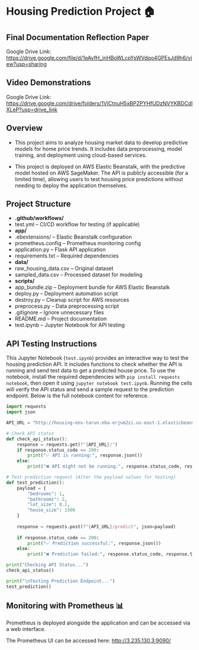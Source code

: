 # Housing Prediction Project 🏠

## Final Documentation Reflection Paper 
Google Drive Link: https://drive.google.com/file/d/1eAvfH_inHBoWLcpYsWVdqo4GPEsJd9h6/view?usp=sharing

## Video Demonstrations
Google Drive Link: https://drive.google.com/drive/folders/1ViCtnuH5xBPZPYHfUDzNVYKBDCdlXLeP?usp=drive_link

## Overview
- This project aims to analyze housing market data to develop predictive models for home price trends. It includes data preprocessing, model training, and deployment using cloud-based services.

- This project is deployed on AWS Elastic Beanstalk, with the predictive model hosted on AWS SageMaker. The API is publicly accessible (for a limited time), allowing users to test housing price predictions without needing to deploy the application themselves.

## Project Structure
- **.github/workflows/**
- test.yml – CI/CD workflow for testing (if applicable)
- **app/**
- .ebextensions/ – Elastic Beanstalk configuration
- prometheus.config – Prometheus monitoring config
- application.py – Flask API application
- requirements.txt – Required dependencies
- **data/**
- raw_housing_data.csv – Original dataset
- sampled_data.csv – Processed dataset for modeling
- **scripts/**
- app_bundle.zip – Deployment bundle for AWS Elastic Beanstalk
- deploy.py – Deployment automation script
- destroy.py – Cleanup script for AWS resources
- preprocess.py – Data preprocessing script
- .gitignore – Ignore unnecessary files
- README.md – Project documentation
- test.ipynb – Jupyter Notebook for API testing


## API Testing Instructions 
This Jupyter Notebook (`test.ipynb`) provides an interactive way to test the housing prediction API. It includes functions to check whether the API is running and send test data to get a predicted house price. To use the notebook, install the required dependencies with `pip install requests notebook`, then open it using `jupyter notebook test.ipynb`. Running the cells will verify the API status and send a sample request to the prediction endpoint. Below is the full notebook content for reference.
```python
import requests
import json

API_URL = "http://housing-env-tarun.eba-erjum2zi.us-east-1.elasticbeanstalk.com/"

# Check API status
def check_api_status():
    response = requests.get(f"{API_URL}/")
    if response.status_code == 200:
        print("✅ API is running:", response.json())
    else:
        print("❌ API might not be running:", response.status_code, response.text)

# Test prediction request (Alter the payload values for testing)
def test_prediction():
    payload = {
        "bedrooms": 1,
        "bathrooms": 2,
        "lot_size": 0.2,
        "house_size": 1500
    }
    
    response = requests.post(f"{API_URL}/predict", json=payload)
    
    if response.status_code == 200:
        print("✅ Prediction successful:", response.json())
    else:
        print("❌ Prediction failed:", response.status_code, response.text)

print("Checking API Status...")
check_api_status()

print("\nTesting Prediction Endpoint...")
test_prediction()

```
## Monitoring with Prometheus 📊
Prometheus is deployed alongside the application and can be accessed via a web interface.

The Prometheus UI can be accessed here: http://3.235.130.3:9090/

